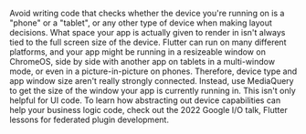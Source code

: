 Avoid writing code that checks whether the device you're
running on is a "phone" or a "tablet", or any other type
of device when making layout decisions.
What space your app is actually given to render in
isn't always tied to the full screen size of the device.
Flutter can run on many different platforms,
and your app might be running in a resizeable window on ChromeOS,
side by side with another app on tablets in a multi-window mode,
or even in a picture-in-picture on phones.
Therefore, device type and app window size aren't
really strongly connected.
Instead, use MediaQuery to get the size of the window
your app is currently running in.
This isn't only helpful for UI code.
To learn how abstracting out device
capabilities can help your business logic code,
check out the 2022 Google I/O talk,
Flutter lessons for federated plugin development.

